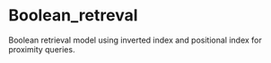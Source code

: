 # Boolean_retreval
Boolean retrieval model using inverted index and positional index for proximity queries.  

